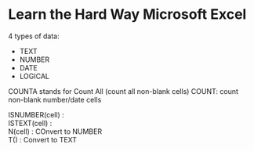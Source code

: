 # Learn the Hard Way Microsoft Excel

4 types of data:
- TEXT
- NUMBER
- DATE
- LOGICAL 

COUNTA stands for Count All (count all non-blank cells)
COUNT: count non-blank number/date cells

ISNUMBER(cell) :   
ISTEXT(cell) :  
N(cell) : COnvert to NUMBER  
T() : Convert to TEXT  
